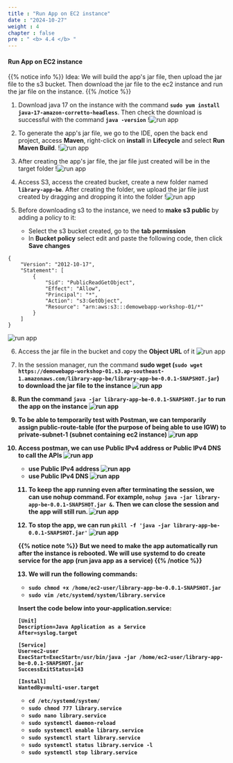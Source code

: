 ```yaml
---
title : "Run App on EC2 instance"
date : "2024-10-27"
weight : 4
chapter : false
pre : " <b> 4.4 </b> "
---
```



#### Run App on EC2 instance

{{% notice info %}}
Idea: We will build the app's jar file, then upload the jar file to the s3 bucket. Then download the jar file to the ec2 instance and run the jar file on the instance.
{{% /notice %}}

1. Download java 17 on the instance with the command **`sudo yum install java-17-amazon-corretto-headless`**. Then check the download is successful with the command **`java -version`**
!![run app](/workshop01-AWS-FCJ-2025/images/4-4/01.png?width=50pc)

2. To generate the app's jar file, we go to the IDE, open the back end project, access **Maven**, right-click on **install** in **Lifecycle** and select **Run Maven Build**.
!![run app](/workshop01-AWS-FCJ-2025/images/4-4/02.png?width=50pc)

3. After creating the app's jar file, the jar file just created will be in the target folder
!![run app](/workshop01-AWS-FCJ-2025/images/4-4/03.png?width=50pc)

4. Access S3, access the created bucket, create a new folder named **`library-app-be`**. After creating the folder, we upload the jar file just created by dragging and dropping it into the folder
!![run app](/workshop01-AWS-FCJ-2025/images/4-4/04.png?width=50pc)

5. Before downloading s3 to the instance, we need to **make s3 public** by adding a policy to it:
   - Select the s3 bucket created, go to the **tab permission**
   - In **Bucket policy** select edit and paste the following code, then click **Save changes**
```
{
    "Version": "2012-10-17",
    "Statement": [
        {
            "Sid": "PublicReadGetObject",
            "Effect": "Allow",
            "Principal": "*",
            "Action": "s3:GetObject",
            "Resource": "arn:aws:s3:::demowebapp-workshop-01/*"
        }
    ]
}
```
![run app](/workshop01-AWS-FCJ-2025/images/4-4/05.png?width=50pc)

6. Access the jar file in the bucket and copy the **Object URL** of it
![run app](/workshop01-AWS-FCJ-2025/images/4-4/06.png?width=50pc)

7. In the session manager, run the command **sudo wget <Object URL>** (**`sudo wget https://demowebapp-workshop-01.s3.ap-southeast-1.amazonaws.com/library-app-be/library-app-be-0.0.1-SNAPSHOT.jar`**) to download the jar file to the instance
![run app](/workshop01-AWS-FCJ-2025/images/4-4/07.png?width=50pc)

8. Run the command **`java -jar library-app-be-0.0.1-SNAPSHOT.jar`** to run the app on the instance
![run app](/workshop01-AWS-FCJ-2025/images/4-4/08.png?width=50pc)

9. To be able to temporarily test with **Postman**, we can temporarily assign **public-route-table** (for the purpose of being able to use IGW) to **private-subnet-1** (subnet containing ec2 instance) 
![run app](/workshop01-AWS-FCJ-2025/images/4-4/09.png?width=50pc)

10. Access postman, we can use **Public IPv4 address** or **Public IPv4 DNS** to call the APIs
![run app](/workshop01-AWS-FCJ-2025/images/4-4/10.png?width=50pc)
   - use **Public IPv4 address**
![run app](/workshop01-AWS-FCJ-2025/images/4-4/11.png?width=50pc)
   - use **Public IPv4 DNS**
![run app](/workshop01-AWS-FCJ-2025/images/4-4/12.png?width=50pc)

11. To keep the app running even after terminating the session, we can use **nohup** command. For example, **`nohup java -jar library-app-be-0.0.1-SNAPSHOT.jar &`**. Then we can close the session and the app will still run.
![run app](/workshop01-AWS-FCJ-2025/images/4-4/13.png?width=50pc)
   
12. To stop the app, we can run **`pkill -f 'java -jar library-app-be-0.0.1-SNAPSHOT.jar'`**
![run app](/workshop01-AWS-FCJ-2025/images/4-4/14.png?width=50pc)

{{% notice note %}}
But we need to make the app automatically run after the instance is rebooted. We will use **systemd** to do create service for the app (run java app as a service)
{{% /notice %}}

13. We will run the following commands:
   - **`sudo chmod +x /home/ec2-user/library-app-be-0.0.1-SNAPSHOT.jar`**
   - **`sudo vim /etc/systemd/system/library.service`**	

**Insert the code below into your-application.service:**

```
[Unit]
Description=Java Application as a Service
After=syslog.target

[Service]
User=ec2-user
ExecStart=ExecStart=/usr/bin/java -jar /home/ec2-user/library-app-be-0.0.1-SNAPSHOT.jar
SuccessExitStatus=143

[Install]
WantedBy=multi-user.target
```
   - **`cd /etc/systemd/system/`**
   - **`sudo chmod 777 library.service`**
   - **`sudo nano library.service`**
   - **`sudo systemctl daemon-reload`**
   - **`sudo systemctl enable library.service`**
   - **`sudo systemctl start library.service`**
   - **`sudo systemctl status library.service -l`**
   - **`sudo systemctl stop library.service`**
